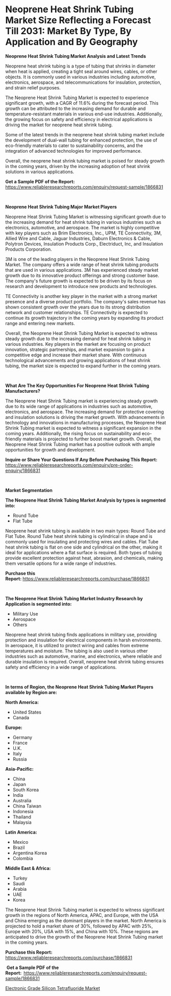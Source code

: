 <p><h1>Neoprene Heat Shrink Tubing Market Size Reflecting a Forecast Till 2031: Market By Type, By Application and By Geography</h1></p><p><strong>Neoprene Heat Shrink Tubing Market Analysis and Latest Trends</strong></p>
<p><p>Neoprene heat shrink tubing is a type of tubing that shrinks in diameter when heat is applied, creating a tight seal around wires, cables, or other objects. It is commonly used in various industries including automotive, electronics, aerospace, and telecommunications for insulation, protection, and strain relief purposes.</p><p>The Neoprene Heat Shrink Tubing Market is expected to experience significant growth, with a CAGR of 11.6% during the forecast period. This growth can be attributed to the increasing demand for durable and temperature-resistant materials in various end-use industries. Additionally, the growing focus on safety and efficiency in electrical applications is driving the market for neoprene heat shrink tubing.</p><p>Some of the latest trends in the neoprene heat shrink tubing market include the development of dual-wall tubing for enhanced protection, the use of eco-friendly materials to cater to sustainability concerns, and the integration of advanced technologies for improved performance.</p><p>Overall, the neoprene heat shrink tubing market is poised for steady growth in the coming years, driven by the increasing adoption of heat shrink solutions in various applications.</p></p>
<p><strong>Get a Sample PDF of the Report:&nbsp;</strong> <a href="https://www.reliableresearchreports.com/enquiry/request-sample/1866831">https://www.reliableresearchreports.com/enquiry/request-sample/1866831</a></p>
<p>&nbsp;</p>
<p><strong>Neoprene Heat Shrink Tubing Major Market Players</strong></p>
<p><p>Neoprene Heat Shrink Tubing Market is witnessing significant growth due to the increasing demand for heat shrink tubing in various industries such as electronics, automotive, and aerospace. The market is highly competitive with key players such as Brim Electronics, Inc., UPM, TE Connectivity, 3M, Allied Wire and Cable, Jaguar Industries, Daburn Electronics & Cable, Polytron Devices, Insulation Products Corp., Electriduct, Inc, and Insulation Products Corporation.</p><p>3M is one of the leading players in the Neoprene Heat Shrink Tubing Market. The company offers a wide range of heat shrink tubing products that are used in various applications. 3M has experienced steady market growth due to its innovative product offerings and strong customer base. The company's future growth is expected to be driven by its focus on research and development to introduce new products and technologies.</p><p>TE Connectivity is another key player in the market with a strong market presence and a diverse product portfolio. The company's sales revenue has shown consistent growth over the years due to its strong distribution network and customer relationships. TE Connectivity is expected to continue its growth trajectory in the coming years by expanding its product range and entering new markets.</p><p>Overall, the Neoprene Heat Shrink Tubing Market is expected to witness steady growth due to the increasing demand for heat shrink tubing in various industries. Key players in the market are focusing on product innovation, strategic partnerships, and market expansion to gain a competitive edge and increase their market share. With continuous technological advancements and growing applications of heat shrink tubing, the market size is expected to expand further in the coming years.</p></p>
<p>&nbsp;</p>
<p><strong>What Are The Key Opportunities For Neoprene Heat Shrink Tubing Manufacturers?</strong></p>
<p><p>The Neoprene Heat Shrink Tubing market is experiencing steady growth due to its wide range of applications in industries such as automotive, electronics, and aerospace. The increasing demand for protective covering and insulation solutions is driving the market growth. With advancements in technology and innovations in manufacturing processes, the Neoprene Heat Shrink Tubing market is expected to witness a significant expansion in the coming years. Additionally, the rising focus on sustainability and eco-friendly materials is projected to further boost market growth. Overall, the Neoprene Heat Shrink Tubing market has a positive outlook with ample opportunities for growth and development.</p></p>
<p><strong>Inquire or Share Your Questions If Any Before Purchasing This Report:</strong> <a href="https://www.reliableresearchreports.com/enquiry/pre-order-enquiry/1866831">https://www.reliableresearchreports.com/enquiry/pre-order-enquiry/1866831</a></p>
<p>&nbsp;</p>
<p><strong>Market Segmentation</strong></p>
<p><strong>The Neoprene Heat Shrink Tubing Market Analysis by types is segmented into:</strong></p>
<p><ul><li>Round Tube</li><li>Flat Tube</li></ul></p>
<p><p>Neoprene heat shrink tubing is available in two main types: Round Tube and Flat Tube. Round Tube heat shrink tubing is cylindrical in shape and is commonly used for insulating and protecting wires and cables. Flat Tube heat shrink tubing is flat on one side and cylindrical on the other, making it ideal for applications where a flat surface is required. Both types of tubing provide excellent protection against heat, abrasion, and chemicals, making them versatile options for a wide range of industries.</p></p>
<p><strong>Purchase this Report:&nbsp;</strong><a href="https://www.reliableresearchreports.com/purchase/1866831">https://www.reliableresearchreports.com/purchase/1866831</a></p>
<p>&nbsp;</p>
<p><strong>The Neoprene Heat Shrink Tubing Market Industry Research by Application is segmented into:</strong></p>
<p><ul><li>Military Use</li><li>Aerospace</li><li>Others</li></ul></p>
<p><p>Neoprene heat shrink tubing finds applications in military use, providing protection and insulation for electrical components in harsh environments. In aerospace, it is utilized to protect wiring and cables from extreme temperatures and moisture. The tubing is also used in various other industries such as automotive, marine, and electronics, where reliable and durable insulation is required. Overall, neoprene heat shrink tubing ensures safety and efficiency in a wide range of applications.</p></p>
<p>&nbsp;</p>
<p><strong>In terms of Region, the Neoprene Heat Shrink Tubing Market Players available by Region are:</strong></p>
<p>
    <p> <strong> North America: </strong>
        <ul>
            <li>United States</li>
            <li>Canada</li>
        </ul>
        </p> 
    <p> <strong> Europe: </strong>
        <ul>
            <li>Germany</li>
            <li>France</li>
            <li>U.K.</li>
            <li>Italy</li>
            <li>Russia</li>
        </ul>
        </p> 
    <p> <strong> Asia-Pacific: </strong>
        <ul>
            <li>China</li>
            <li>Japan</li>
            <li>South Korea</li>
            <li>India</li>
            <li>Australia</li>
            <li>China Taiwan</li>
            <li>Indonesia</li>
            <li>Thailand</li>
            <li>Malaysia</li>
        </ul>
        </p> 
    <p> <strong> Latin America: </strong>
        <ul>
            <li>Mexico</li>
            <li>Brazil</li>
            <li>Argentina Korea</li>
            <li>Colombia</li>
        </ul>
        </p> 
    <p> <strong> Middle East & Africa: </strong>
        <ul>
            <li>Turkey</li>
            <li>Saudi</li>
            <li>Arabia</li>
            <li>UAE</li>
            <li>Korea</li>
        </ul>
    </p>
    </p>
<p><p>The Neoprene Heat Shrink Tubing market is expected to witness significant growth in the regions of North America, APAC, and Europe, with the USA and China emerging as the dominant players in the market. North America is projected to hold a market share of 30%, followed by APAC with 25%, Europe with 20%, USA with 15%, and China with 10%. These regions are anticipated to drive the growth of the Neoprene Heat Shrink Tubing market in the coming years.</p></p>
<p><strong>Purchase this Report: </strong><a href="https://www.reliableresearchreports.com/purchase/1866831">https://www.reliableresearchreports.com/purchase/1866831</a></p>
<p>&nbsp;<strong>Get a Sample PDF of the Report:&nbsp;&nbsp;</strong><a href="https://www.reliableresearchreports.com/enquiry/request-sample/1866831">https://www.reliableresearchreports.com/enquiry/request-sample/1866831</a></p>
<p><strong></strong></p>
<p><p><a href="https://meowing-lemming-dd3.notion.site/Electronic-Grade-Silicon-Tetrafluoride-Market-Size-Growth-Outlook-from-2024-to-2031-projecting-at--4db1b5c9d2754ba6a7c81f67d9542ff8">Electronic Grade Silicon Tetrafluoride Market</a></p></p>